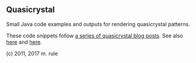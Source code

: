 Quasicrystal
------------

Small Java code examples and outputs for rendering quasicrystal patterns.

These code snippets follow [a series of quasicrystal blog posts](http://wealoneonearth.blogspot.co.uk/search/label/quasicrystal). See also [here](http://spacecollective.org/michaelerule/5810/Quasicrystal-Diffraction-Patterns) and [here](http://mainisusuallyafunction.blogspot.co.uk/2011/10/quasicrystals-as-sums-of-waves-in-plane.html).

(c) 2011, 2017 m. rule


